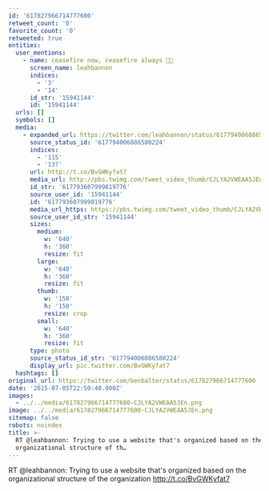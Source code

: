 ```yaml
---
id: '617827966714777600'
retweet_count: '0'
favorite_count: '0'
retweeted: true
entities:
  user_mentions:
    - name: ceasefire now, ceasefire always 🍞🌹
      screen_name: leahbannon
      indices:
        - '3'
        - '14'
      id_str: '15941144'
      id: '15941144'
  urls: []
  symbols: []
  media:
    - expanded_url: https://twitter.com/leahbannon/status/617794006886580224/photo/1
      source_status_id: '617794006886580224'
      indices:
        - '115'
        - '137'
      url: http://t.co/BvGWKyfat7
      media_url: http://pbs.twimg.com/tweet_video_thumb/CJLYA2VWEAA5JEn.png
      id_str: '617793607999819776'
      source_user_id: '15941144'
      id: '617793607999819776'
      media_url_https: https://pbs.twimg.com/tweet_video_thumb/CJLYA2VWEAA5JEn.png
      source_user_id_str: '15941144'
      sizes:
        medium:
          w: '640'
          h: '360'
          resize: fit
        large:
          w: '640'
          h: '360'
          resize: fit
        thumb:
          w: '150'
          h: '150'
          resize: crop
        small:
          w: '640'
          h: '360'
          resize: fit
      type: photo
      source_status_id_str: '617794006886580224'
      display_url: pic.twitter.com/BvGWKyfat7
  hashtags: []
original_url: https://twitter.com/benbalter/status/617827966714777600
date: '2015-07-05T22:50:40.000Z'
images:
  - ../../media/617827966714777600-CJLYA2VWEAA5JEn.png
image: ../../media/617827966714777600-CJLYA2VWEAA5JEn.png
sitemap: false
robots: noindex
title: >-
  RT @leahbannon: Trying to use a website that's organized based on the
  organizational structure of th…
---
```


RT @leahbannon: Trying to use a website that's organized based on the organizational structure of the organization http://t.co/BvGWKyfat7